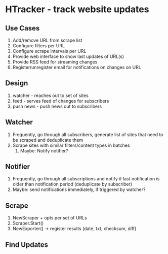# HTracker - track website updates

## Use Cases

1. Add/remove URL from scrape list
2. Configure filters per URL
3. Configure scrape intervals per URL
4. Provide web interface to show last updates of URL(s)
5. Provide RSS feed for streaming changes
6. Register/unregister email for notifications on changes on URL

## Design

1. watcher - reaches out to set of sites
2. feed - serves feed of changes for subscribers
3. push news - push news out to subscribers

## Watcher

1. Frequently, go through all subscribers, generate list of sites that need to be scraped and deduplicate them
2. Scrape sites with similar filters/content types in batches
    1. Maybe: Notify notifier?

## Notifier

1. Frequently, go through all subscriptions and notify if last notification is older than notification period (deduplicate by subscriber)
2. Maybe: send notifications immediately, if triggered by watcher? 

## Scrape

1. NewScraper + opts per set of URLs
2. Scraper.Start()
3. NewExporter() -> register results (date, txt, checksum, diff)

## Find Updates